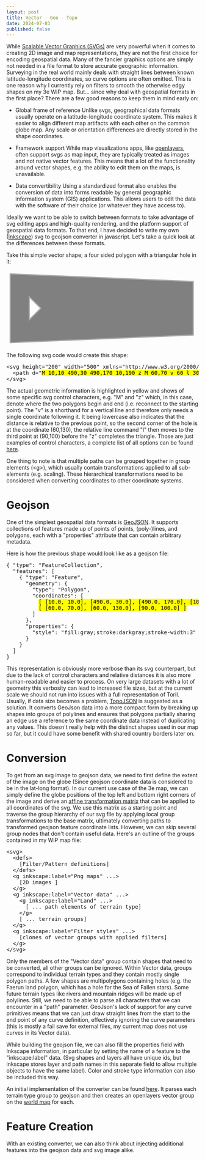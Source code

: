 ```yaml
---
layout: post
title: Vector - Geo - Topo
date: 2024-07-03
published: false
---
```

While [Scalable Vector Graphics (SVGs)](https://developer.mozilla.org/en-US/docs/Web/SVG) are very powerful when it comes to creating 2D image and map representations, they are not the first choice for encoding geospatial data. Many of the fancier graphics options are simply not needed in a file format to store accurate geographic information. Surveying in the real world mainly deals with straight lines between known latitude-longitude coordinates, so curve options are often omitted. This is one reason why I currently rely on filters to smooth the otherwise edgy shapes on my 3e WIP map. But... since why deal with geospatial formats in the first place? There are a few good reasons to keep them in mind early on:

* Global frame of reference
Unlike svgs, geographical data formats usually operate on a latitude-longitude coordinate system. This makes it easier to align different map artifacts with each other on the common globe map. Any scale or orientation differences are directly stored in the shape coordinates.

* Framework support
While map visualizations apps, like [openlayers](https://openlayers.org/), often support svgs as map input, they are typically treated as images and not native vector features. This means that a lot of the functionality around vector shapes, e.g. the ability to edit them on the maps, is unavailable.

* Data convertibility
Using a standardized format also enables the conversion of data into forms readable by general geographic information system (GIS) applications. This allows users to edit the data with the software of their choice (or whatever they have access to).

Ideally we want to be able to switch between formats to take advantage of svg editing apps and high-quality rendering, and the platform support of geospatial data formats. To that end, I have decided to write my own ([Inkscape](https://wiki.inkscape.org/wiki/Inkscape_SVG_vs._plain_SVG)) svg to geojson converter in javascript. Let's take a quick look at the differences between these formats.

<!--more-->

Take this simple vector shape; a four sided polygon with a triangular hole in it:

<svg height="200" width="500" xmlns="http://www.w3.org/2000/svg">
  <path d="M10,10 490,30 490,170 10,190 z M 60,70 v 60 l 30,-30 z" style="fill:gray;stroke:darkgray;stroke-width:3" />
</svg>

The following svg code would create this shape:

<pre>
&lt;svg height="200" width="500" xmlns="http://www.w3.org/2000/svg"&gt;
  &lt;path d="<mark>M 10,10 490,30 490,170 10,190 z M 60,70 v 60 l 30,-30 z</mark>" style="fill:gray;stroke:darkgray;stroke-width:3" /&gt;
&lt;/svg&gt;
</pre>

The actual geometric information is highlighted in yellow and shows of some specific svg control characters, e.g. "M" and "z" which, in this case, denote where the two polygons begin and end (i.e. reconnect to the starting point). The "v" is a shorthand for a vertical line and therefore only needs a single coordinate following it. It being lowercase also indicates that the distance is relative to the previous point, so the second corner of the hole is at the coordinate (60,130), the relative line command "l" then moves to the third point at (90,100) before the "z" completes the triangle. Those are just examples of control characters, a complete list of all options can be found [here](https://developer.mozilla.org/en-US/docs/Web/SVG/Tutorial/Paths).

One thing to note is that multiple paths can be grouped together in group elements (&lt;g&gt;), which usually contain transformations applied to all sub-elements (e.g. scaling). These hierarchical transformations need to be considered when converting coordinates to other coordinate systems.

# Geojson

One of the simplest geospatial data formats is [GeoJSON](https://datatracker.ietf.org/doc/html/rfc7946). It supports collections of features made up of points of points, (poly-)lines, and polygons, each with a "properties" attribute that can contain arbitrary metadata.

Here is how the previous shape would look like as a geojson file: 

<pre>
{ "type": "FeatureCollection",
  "features": [
    { "type": "Feature",
      "geometry": {
        "type": "Polygon",
        "coordinates": [
          <mark>[ [10.0, 10.0], [490.0, 30.0], [490.0, 170.0], [10.0, 190.0] ],</mark>
          <mark>[ [60.0, 70.0], [60.0, 130.0], [90.0, 100.0] ]</mark>
        ]
      },
      "properties": {
        "style": "fill:gray;stroke:darkgray;stroke-width:3"
      }
    }
  ]
}</pre>

This representation is obviously more verbose than its svg counterpart, but due to the lack of control characters and relative distances it is also more human-readable and easier to process. On very large datasets with a lot of geometry this verbosity can lead to increased file sizes, but at the current scale we should not run into issues with a full representation of Toril. Usually, if data size becomes a problem, [TopoJSON](https://github.com/topojson/topojson) is suggested as a solution. It converts GeoJson data into a more compact form by breaking up shapes into groups of polylines and ensures that polygons partially sharing an edge use a reference to the same coordinate data instead of duplicating any values. This doesn't really  help with the distinct shapes used in our map so far, but it could have some benefit with shared country borders later on.

# Conversion

To get from an svg image to geojson data, we need to first define the extent of the image on the globe (Since geojson coordinate data is considered to be in the lat-long format). In our current use case of the 3e map, we can simply define the globe positions of the top left and bottom right corners of the image and derive an [affine transformation matrix](https://en.wikipedia.org/wiki/Affine_transformation#Image_transformation) that can be applied to all coordinates of the svg. We use this matrix as a starting point and traverse the group hierarchy of our svg file by applying local group transformations to the base matrix, ultimately converting paths to transformed geojson feature coordinate lists. However, we can skip several group nodes that don't contain useful data. Here's an outline of the groups contained in my WIP map file:

<pre>
&lt;svg&gt;
  &lt;defs&gt;
    [Filter/Pattern definitions]
  &lt;/defs&gt;
  &lt;g inkscape:label="Png maps" ...&gt;
    [2D images ]
  &lt;/g&gt;
  &lt;g inkscape:label="Vector data" ...&gt;
    &lt;g inkscape:label="Land" ...&gt;
      [ ... path elements of terrain type]
    &lt;/g&gt;
    [ ... terrain groups]
  &lt;/g&gt;
  &lt;g inkscape:label="Filter styles" ...&gt;
    [clones of vector groups with applied filters]
  &lt;/g&gt;
&lt;/svg&gt;
</pre>

Only the members of the "Vector data" group contain shapes that need to be converted, all other groups can be ignored. Within Vector data, groups correspond to individual terrain types and they contain mostly single polygon paths. A few shapes are multipolygons containing holes (e.g. the Faerun land polygon, which has a hole for the Sea of Fallen stars). Some future terrain types like rivers and mountain ridges will be made up of polylines. Still, we need to be able to parse all characters that we can encounter in a "path" parameter. GeoJson's lack of support for any curve primitives means that we can just draw straight lines from the start to the end point of any curve definition, effectively ignoring the curve parameters (this is mostly a fail save for external files, my current map does not use curves in its Vector data).

While building the geojson file, we can also fill the properties field with Inkscape information, in particular by setting the name of a feature to the "inkscape:label" data. (Svg shapes and layers all have unique ids, but inkscape stores layer and path names in this separate field to allow multiple objects to have the same label). Color and stroke type information can also be included this way.

An initial implementation of the converter can be found [here](https://github.com/jonovotny/vectorized-realms/blob/gh-pages/openlayers/svgprocess.js). It parses each terrain type group to geojson and then creates an openlayers vector group on the [world map](/vectorized-realms/map/) for each.

# Feature Creation

With an existing converter, we can also think about injecting additional features into the geojson data and svg image alike.
